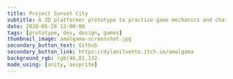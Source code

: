 ```yaml
---
title: Project Sunset City
subtitle: A 2D platformer prototype to practice game mechanics and character controller development.
date: 2020-05-28 12:00:00
tags: [prototype, dev, design, games]
thumbnail_image: amalgama-screenshot.jpg
secondary_button_text: Github
secondary_button_link: https://dylanilvento.itch.io/amalgama
background_rgb: rgb(46,81,132
made_using: [unity, aesprite]
---
```

